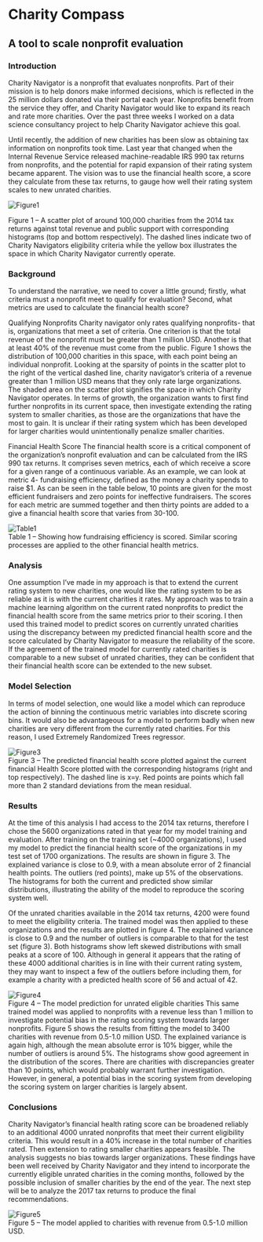 # Charity Compass
## A tool to scale nonprofit evaluation

### Introduction
Charity Navigator is a nonprofit that evaluates nonprofits. Part of their mission is to help donors make informed decisions, which is reflected in the 25 million dollars donated via their portal each year. Nonprofits benefit from the service they offer, and Charity Navigator would like to expand its reach and rate more charities. Over the past three weeks I worked on a data science consultancy project to help Charity Navigator achieve this goal.

Until recently, the addition of new charities has been slow as obtaining tax information on nonprofits took time. Last year that changed when the Internal Revenue Service released machine-readable IRS 990 tax returns from nonprofits, and the potential for rapid expansion of their rating system became apparent.  The vision was to use the financial health score, a score they calculate from these tax returns, to gauge how well their rating system scales to new unrated charities.

![Figure1](/Figure1.png)

Figure 1 – A scatter plot of around 100,000 charities from the 2014 tax returns against total revenue and public support with corresponding histograms (top and bottom respectively). The dashed lines indicate two of Charity Navigators eligibility criteria while the yellow box illustrates the space in which Charity Navigator currently operate.

### Background
To understand the narrative, we need to cover a little ground; firstly, what criteria must a nonprofit meet to qualify for evaluation? Second, what metrics are used to calculate the financial health score?

Qualifying Nonprofits 
Charity navigator only rates qualifying nonprofits- that is, organizations that meet a set of criteria. One criterion is that the total revenue of the nonprofit must be greater than 1 million USD. Another is that at least 40% of the revenue must come from the public. Figure 1 shows the distribution of 100,000 charities in this space, with each point being an individual nonprofit. Looking at the sparsity of points in the scatter plot to the right of the vertical dashed line, charity navigator’s criteria of a revenue greater than 1 million USD means that they only rate large organizations. The shaded area on the scatter plot signifies the space in which Charity Navigator operates. In terms of growth, the organization wants to first find further nonprofits in its current space, then investigate extending the rating system to smaller charities, as those are the organizations that have the most to gain. It is unclear if their rating system which has been developed for larger charities would unintentionally penalize smaller charities. 

Financial Health Score
The financial health score is a critical component of the organization’s nonprofit evaluation and can be calculated from the IRS 990 tax returns. It comprises seven metrics, each of which receive a score for a given range of a continuous variable. As an example, we can look at metric 4- fundraising efficiency, defined as the money a charity spends to raise $1. As can be seen in the table below, 10 points are given for the most efficient fundraisers and zero points for ineffective fundraisers. The scores for each metric are summed together and then thirty points are added to a give a financial health score that varies from 30-100.

 ![Table1](/Figure2.png) <br>
Table 1 – Showing how fundraising efficiency is scored. Similar scoring processes are applied to the other financial health metrics.

### Analysis
One assumption I’ve made in my approach is that to extend the current rating system to new charities, one would like the rating system to be as reliable as it is with the current charities it rates. My approach was to train a machine learning algorithm on the current rated nonprofits to predict the financial health score from the same metrics prior to their scoring. I then used this trained model to predict scores on currently unrated charities using the discrepancy between my predicted financial health score and the score calculated by Charity Navigator to measure the reliability of the score. If the agreement of the trained model for currently rated charities is comparable to a new subset of unrated charities, they can be confident that their financial health score can be extended to the new subset.


### Model Selection
In terms of model selection, one would like a model which can reproduce the action of binning the continuous metric variables into discrete scoring bins. It would also be advantageous for a model to perform badly when new charities are very different from the currently rated charities. For this reason, I used Extremely Randomized Trees regressor. 

![Figure3](/Figure3.png) <br>
Figure 3 – The predicted financial health score plotted against the current financial Health Score plotted with the corresponding histograms (right and top respectively). The dashed line is x=y. Red points are points which fall more than 2 standard deviations from the mean residual.

### Results
At the time of this analysis I had access to the 2014 tax returns, therefore I chose the 5600 organizations rated in that year for my model training and evaluation. After training on the training set (~4000 organizations), I used my model to predict the financial health score of the organizations in my test set of 1700 organizations. The results are shown in figure 3. The explained variance is close to 0.9, with a mean absolute error of 2 financial health points. The outliers (red points), make up 5% of the observations. The histograms for both the current and predicted show similar distributions, illustrating the ability of the model to reproduce the scoring system well.

Of the unrated charities available in the 2014 tax returns, 4200 were found to meet the eligibility criteria. The trained model was then applied to these organizations and the results are plotted in figure 4. The explained variance is close to 0.9 and the number of outliers is comparable to that for the test set (figure 3).  Both histograms show left skewed distributions with small peaks at a score of 100. Although in general it appears that the rating of these 4000 additional charities is in line with their current rating system, they may want to inspect a few of the outliers before including them, for example a charity with a predicted health score of 56 and actual of 42. 

![Figure4](/Figure4.png) <br>
Figure 4 – The model prediction for unrated eligible charities
This same trained model was applied to nonprofits with a revenue less than 1 million to investigate potential bias in the rating scoring system towards larger nonprofits. Figure 5 shows the results from fitting the model to 3400 charities with revenue from 0.5-1.0 million USD. The explained variance is again high, although the mean absolute error is 10% bigger, while the number of outliers is around 5%. The histograms show good agreement in the distribution of the scores. There are charities with discrepancies greater than 10 points, which would probably warrant further investigation. However, in general, a potential bias in the scoring system from developing the scoring system on larger charities is largely absent.

### Conclusions
Charity Navigator’s financial health rating score can be broadened reliably to an additional 4000 unrated nonprofits that meet their current eligibility criteria. This would result in a 40% increase in the total number of charities rated. 
Then extension to rating smaller charities appears feasible. The analysis suggests no bias towards larger organizations.
These findings have been well received by Charity Navigator and they intend to incorporate the currently eligible unrated charities in the coming months, followed by the	 possible inclusion of smaller charities by the end of the year. The next step will be to analyze the 2017 tax returns to produce the final recommendations.
 
![Figure5](/Figure5.png) <br>
Figure 5 – The model applied to charities with revenue from 0.5-1.0 million USD.



